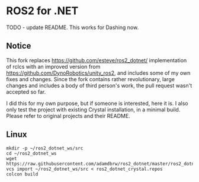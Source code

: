ROS2 for .NET
=============

TODO - update README. This works for Dashing now.

Notice
------

This fork replaces https://github.com/esteve/ros2_dotnet/ implementation of rclcs with an improved version from https://github.com/DynoRobotics/unity_ros2, and includes some of my own fixes and changes. Since the fork contains rather revolutionary, large changes and includes a body of third person's work, the pull request wasn't accepted so far.

I did this for my own purpose, but if someone is interested, here it is. I also only test the project with existing Crystal installation, in a minimal build. Please refer to original projects and their README.

Linux
-----

```
mkdir -p ~/ros2_dotnet_ws/src
cd ~/ros2_dotnet_ws
wget https://raw.githubusercontent.com/adamdbrw/ros2_dotnet/master/ros2_dotnet_crystal.repos
vcs import ~/ros2_dotnet_ws/src < ros2_dotnet_crystal.repos
colcon build

```
